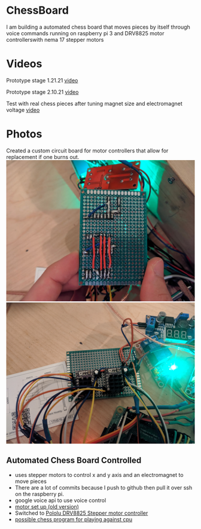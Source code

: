 # ChessBoard
I am building a automated chess board that moves pieces by itself through voice commands
running on raspberry pi 3 and DRV8825 motor controllerswith nema 17 stepper motors

# Videos
Prototype stage 1.21.21 [video](https://youtu.be/2joaITZlWBY)

Prototype stage 2.10.21 [video](https://www.youtube.com/watch?v=23EdfVoHuEU&feature=youtu.be&ab_channel=AndrewChen)

Test with real chess pieces after tuning magnet size and electromagnet voltage [video](https://youtu.be/bjvCjh__WXg)

# Photos
Created a custom circuit board for motor controllers that allow for replacement if one burns out.
![](Circuit_Back.jpg)
![](Circuit_Front.jpg)

## Automated Chess Board Controlled
* uses stepper motors to control x and y axis and an electromagnet to move pieces
* There are a lot of commits because I push to github then pull it over ssh on the raspberry pi.
* google voice api to use voice control
* [motor set up (old version)](https://learn.adafruit.com/adafruit-dc-and-stepper-motor-hat-for-raspberry-pi/powering-motors)
* Switched to [Pololu DRV8825 Stepper motor controller](https://www.youtube.com/watch?v=LUbhPKBL_IU&t=1412s&ab_channel=rdagger68)
* [possible chess program for playing against cpu](https://code-projects.org/simple-chess-game-in-python-with-source-code/)
